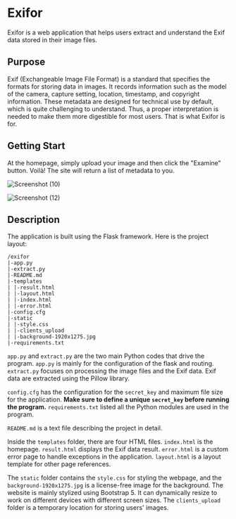 # Exifor

Exifor is a web application that helps users extract and understand the Exif data stored in their image files.

## Purpose

Exif (Exchangeable Image File Format) is a standard that specifies the formats for storing data in images. It records information such as the model of the camera, capture setting, location, timestamp, and copyright information. These metadata are designed for technical use by default, which is quite challenging to understand. Thus, a proper interpretation is needed to make them more digestible for most users. That is what Exifor is for.

## Getting Start

At the homepage, simply upload your image and then click the "Examine" button. Voilà! The site will return a list of metadata to you.

![Screenshot (10)](https://user-images.githubusercontent.com/75563658/139430533-4314ee39-4afa-4f19-bba9-56ac9a30f865.png)

![Screenshot (12)](https://user-images.githubusercontent.com/75563658/139430621-710711ee-6ef6-4850-9168-9d6c19661809.png)


## Description

The application is built using the Flask framework. Here is the project layout:
```
/exifor
|-app.py
|-extract.py
|-README.md
|-templates
| |-result.html
| |-layout.html
| |-index.html
| |-error.html
|-config.cfg
|-static
| |-style.css
| |-clients_upload
| |-background-1920x1275.jpg
|-requirements.txt
```

<code>app.py</code> and <code>extract.py</code> are the two main Python codes that drive the program. <code>app.py</code> is mainly for the configuration of the flask and routing. <code>extract.py</code> focuses on processing the image files and the Exif data. Exif data are extracted using the Pillow library.

<code>config.cfg</code> has the configuration for the <code>secret_key</code> and maximum file size for the application. <b>Make sure to define a unique <code>secret_key</code> before running the program.</b> <code>requirements.txt</code> listed all the Python modules are used in the program.

<code>README.md</code> is a text file describing the project in detail.

Inside the <code>templates</code> folder, there are four HTML files. <code>index.html</code> is the homepage. <code>result.html</code> displays the Exif data result. <code>error.html</code> is a custom error page to handle exceptions in the application. <code>layout.html</code> is a layout template for other page references.

The <code>static</code> folder contains the <code>style.css</code> for styling the webpage, and the <code>background-1920x1275.jpg</code> is a license-free image for the background. The website is mainly stylized using Bootstrap 5. It can dynamically resize to work on different devices with different screen sizes. The <code>clients_upload</code> folder is a temporary location for storing users' images.

